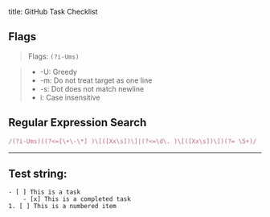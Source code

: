 title: GitHub Task Checklist

## Flags

> Flags: `(?i-Ums)`

> * -U: Greedy
> * -m: Do not treat target as one line
> * -s: Dot does not match newline
> * i: Case insensitive

## Regular Expression Search

```ruby
/(?i-Ums)((?<=[\+\-\*] )\[([Xx\s])\]|(?<=\d\. )\[([Xx\s])\])(?= \S+)/
```

---

## Test string:

```text
- [ ] This is a task
	- [x] This is a completed task
1. [ ] This is a numbered item
```


